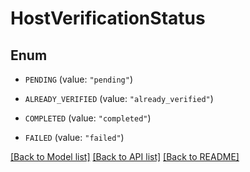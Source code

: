 # HostVerificationStatus

## Enum


* `PENDING` (value: `"pending"`)

* `ALREADY_VERIFIED` (value: `"already_verified"`)

* `COMPLETED` (value: `"completed"`)

* `FAILED` (value: `"failed"`)


[[Back to Model list]](../README.md#documentation-for-models) [[Back to API list]](../README.md#documentation-for-api-endpoints) [[Back to README]](../README.md)


